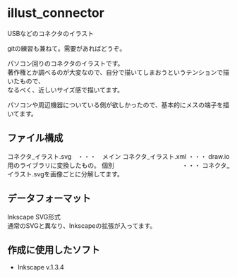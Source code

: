 # illust_connector
USBなどのコネクタのイラスト

gitの練習も兼ねて。需要があればどうぞ。

パソコン回りのコネクタのイラストです。  
著作権とか調べるのが大変なので、自分で描いてしまおうというテンションで描いたもので、  
なるべく、近しいサイズ感で描いてます。  

パソコンや周辺機器についている側が欲しかったので、基本的にメスの端子を描いてます。

## ファイル構成
コネクタ_イラスト.svg　・・・　メイン
コネクタ_イラスト.xml ・・・ draw.io用のライブラリに変換したもの。
個別　　　　　　　　　　　・・・ コネクタ_イラスト.svgを画像ごとに分解してます。


## データフォーマット
Inkscape SVG形式  
通常のSVGと異なり、Inkscapeの拡張が入ってます。

## 作成に使用したソフト  
- Inkscape v.1.3.4


